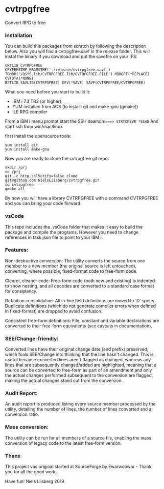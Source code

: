 # cvtrpgfree
Convert RPG to free


### Installation
You can build this packages from scratch by following the 
description below. Also you will find a cvtrpgfree.savf in the 
release folder. This will instal the binary if you download and put the savefile
on your IFS:

```
CRTLIB CVTRPGFREE
CPYFRMSTMF FROMSTMF('./release/cvtrpgfree.savf') TOMBR('/QSYS.lib/CVTRPGFREE.lib/CVTRPGFREE.FILE') MBROPT(*REPLACE) CVTDTA(*NONE)
RSTLIB SAVLIB(CVTRPGFREE) DEV(*SAVF) SAVF(CVTRPGFREE/CVTRPGFREE)
```


What you need before you start to build it:

* IBM i 7.3 TR3 (or higher)
* YUM installed from ACS (to install: git and make-gnu (gmake))
* ILE RPG compiler


From a IBM i menu prompt start the SSH deamon:`===> STRTCPSVR *SSHD`
And start ssh from win/mac/linux

first install the opensource tools:
```
yum install git
yum install make-gnu
```
Now you are ready to clone the cvtrpgfree  git repo: 

```
mkdir /prj
cd /prj 
git -c http.sslVerify=false clone  git@github.com:NielsLiisberg/cvtrpgfree.git
cd cvtrpgfree
gmake all 
```

By now you will have a library CVTRPGFREE with a command CVTRPGFREE and you can bring 
your code forward.


### vsCode
This repo includes the .vsCode folder that makes it easy to build 
the package and compile the programs. However you need to change 
references in task.json file to point to your IBM i.


### Features:
Non-destructive conversion: The utility converts the source from one member to a new member (the original source is left untouched), converting, where possible, fixed-format code to free-form code.

Clearer, cleaner code: Free-form code (both new and existing) is indented to show nesting, and all opcodes are converted to a standard case format for consistency.

Definition consolidation: All in-line field definitions are moved to 'D' specs. Duplicate definitions (which do not generate compiler errors when defined in fixed-format) are dropped to avoid confusion.

Consistent free-form definitions: File, constant and variable declarations are converted to their free-form equivalents (see caveats in documentation).


### SEE/Change-friendly: 
Converted lines have their original change date (and prefix) preserved, which fools SEE/Change into thinking that the line hasn't changed. This is useful because converted lines aren't flagged as changed, whereas any lines that are subsequently changed/added are highlighted, meaning that a source can be converted to free-form as part of an amendment and only the actual changes performed subsequent to the conversion are flagged, making the actual changes stand out from the conversion.


### Audit Report: 
An audit report is produced listing every source member processed by the utility, detailing the number of lines, the number of lines converted and a conversion ratio.

### Mass conversion: 
The utility can be run for all members of a source file, enabling the mass conversion of legacy code to the latest free-form version.


### Thanx
This project vas original started at SourceForge by Ewarwoowar - Thank you for all the good work.

Have fun!
Niels Liisberg 2019
  
